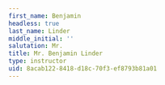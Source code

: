 ```yaml
---
first_name: Benjamin
headless: true
last_name: Linder
middle_initial: ''
salutation: Mr.
title: Mr. Benjamin Linder
type: instructor
uid: 8acab122-8418-d18c-70f3-ef8793b81a01
---
```

